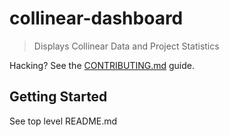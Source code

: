 # collinear-dashboard

> Displays Collinear Data and Project Statistics

Hacking? See the [CONTRIBUTING.md](/CONTRIBUTING.md) guide.

## Getting Started

See top level README.md
